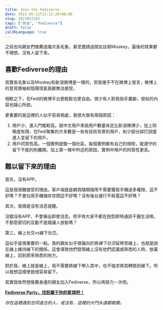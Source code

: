 ```yaml
---
title: Join the Fediverse
date: 2021-05-21T11:12:26+08:00
slug: 2021052102
tags: ["杂谈", "Fediverse"]
draft: false
isCJKLanguage: true
---
```

之前也向親友們推薦過幾次長毛象，甚至邀請過朋友註冊Misskey，最後的效果都不理想，沒有人留下來。

## 喜歡Fediverse的理由
其實長毛象以及Misskey和新浪微博是一樣的，但我幾乎不在微博上發言，微博上的意見領袖和陰陽怪氣我都無法接受。

相較之下，在Fedi的微博平台更輕鬆也更自由。很少有人對我指手畫腳，發帖的內容也隨心所欲。

更重要的是這裡的人似乎容易相處，我想大致有兩個原因：

1. 用戶少，進入門檻較高。就中文用戶來說用戶數量肯定比新浪微博少，加上知曉度有限，在Fedi聚集的大多數是一些有技術背景的用戶，和少部分誤打誤撞進入並留下的用戶。
2. 用戶同質性高。一個實例就像一個社區，每個實例都有自己的規矩，能遵守的留下不能的則離開。加上第一條中所述的原因，實例中用戶的同質性更高。

## 難以留下來的理由
首先，沒有APP。

這是我很難接受的理由。客戶端就是網頁隨開隨用不需要獲取手機過多權限，這不好嗎？不會佔用手機儲存空間這不好嗎？沒有後台運行不耗電這不好嗎？

其次，我猜是沒有消息提醒。

沒錯沒有APP，不會彈出即使消息。但平時大家不都在抱怨即時通訊干擾生活嘛。不那麼密切的互動不是跟讓人放鬆嗎？

第三，線上社交vs線下社交。

這似乎是很重要的一點。我的親友似乎很偏向於將*線下社交*延伸至線上，也就是說在線上維持線下的關係。這會導致他們發現線上沒有他們認識或熟悉的人時，放棄線上，回到原來熟悉的地方。

對於我，線上就是線上，我不需要將線下帶入其中，也不強求將其轉換到線下。所以我想這樣使我很容易留下。

其實我依然想推薦身邊的親友加入Fediverse，所以再努力一次吧。

[**Fediverse Party，找到属于你的星球吧！**](https://fediverse.party/)

*你在這裡遇到志同道合的人，或沒有，這裡的大門永遠都敞開。*

